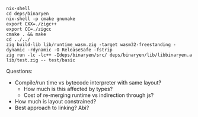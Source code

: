 ```
nix-shell
cd deps/binaryen
nix-shell -p cmake gnumake
export CXX=./zigc++
export CC=./zigcc
cmake . && make
cd ../../
zig build-lib lib/runtime_wasm.zig -target wasm32-freestanding -dynamic -rdynamic -O ReleaseSafe -fstrip
zig run -lc -lc++ -Ideps/binaryen/src/ deps/binaryen/lib/libbinaryen.a lib/test.zig -- test/basic
```

Questions:
* Compile/run time vs bytecode interpreter with same layout?
  * How much is this affected by types?
  * Cost of re-merging runtime vs indirection through js?
* How much is layout constrained?
* Best approach to linking? Abi?